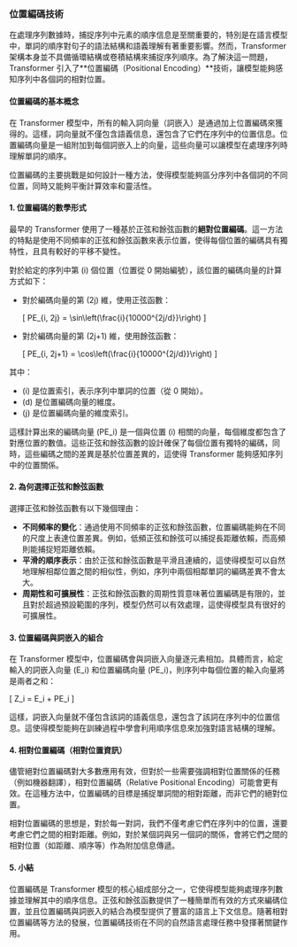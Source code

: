 ### **位置編碼技術**

在處理序列數據時，捕捉序列中元素的順序信息是至關重要的，特別是在語言模型中，單詞的順序對句子的語法結構和語義理解有著重要影響。然而，Transformer 架構本身並不具備循環結構或卷積結構來捕捉序列順序。為了解決這一問題，Transformer 引入了**位置編碼（Positional Encoding）**技術，讓模型能夠感知序列中各個詞的相對位置。

#### **位置編碼的基本概念**

在 Transformer 模型中，所有的輸入詞向量（詞嵌入）是通過加上位置編碼來獲得的。這樣，詞向量就不僅包含語義信息，還包含了它們在序列中的位置信息。位置編碼向量是一組附加到每個詞嵌入上的向量，這些向量可以讓模型在處理序列時理解單詞的順序。

位置編碼的主要挑戰是如何設計一種方法，使得模型能夠區分序列中各個詞的不同位置，同時又能夠平衡計算效率和靈活性。

#### **1. 位置編碼的數學形式**

最早的 Transformer 使用了一種基於正弦和餘弦函數的**絕對位置編碼**。這一方法的特點是使用不同頻率的正弦和餘弦函數來表示位置，使得每個位置的編碼具有獨特性，且具有較好的平移不變性。

對於給定的序列中第 \(i\) 個位置（位置從 0 開始編號），該位置的編碼向量的計算方式如下：

- 對於編碼向量的第 \(2j\) 維，使用正弦函數：

  \[
  PE_{i, 2j} = \sin\left(\frac{i}{10000^{2j/d}}\right)
  \]

- 對於編碼向量的第 \(2j+1\) 維，使用餘弦函數：

  \[
  PE_{i, 2j+1} = \cos\left(\frac{i}{10000^{2j/d}}\right)
  \]

其中：
- \(i\) 是位置索引，表示序列中單詞的位置（從 0 開始）。
- \(d\) 是位置編碼向量的維度。
- \(j\) 是位置編碼向量的維度索引。

這樣計算出來的編碼向量 \(PE_i\) 是一個與位置 \(i\) 相關的向量，每個維度都包含了對應位置的數值。這些正弦和餘弦函數的設計確保了每個位置有獨特的編碼，同時，這些編碼之間的差異是基於位置差異的，這使得 Transformer 能夠感知序列中的位置關係。

#### **2. 為何選擇正弦和餘弦函數**

選擇正弦和餘弦函數有以下幾個理由：

- **不同頻率的變化**：通過使用不同頻率的正弦和餘弦函數，位置編碼能夠在不同的尺度上表達位置差異。例如，低頻正弦和餘弦可以捕捉長距離依賴，而高頻則能捕捉短距離依賴。
- **平滑的順序表示**：由於正弦和餘弦函數是平滑且連續的，這使得模型可以自然地理解相鄰位置之間的相似性，例如，序列中兩個相鄰單詞的編碼差異不會太大。
- **周期性和可擴展性**：正弦和餘弦函數的周期性質意味著位置編碼是有限的，並且對於超過預設範圍的序列，模型仍然可以有效處理，這使得模型具有很好的可擴展性。

#### **3. 位置編碼與詞嵌入的組合**

在 Transformer 模型中，位置編碼會與詞嵌入向量逐元素相加。具體而言，給定輸入的詞嵌入向量 \(E_i\) 和位置編碼向量 \(PE_i\)，則序列中每個位置的輸入向量將是兩者之和：

\[
Z_i = E_i + PE_i
\]

這樣，詞嵌入向量就不僅包含該詞的語義信息，還包含了該詞在序列中的位置信息。這使得模型能夠在訓練過程中學會利用順序信息來加強對語言結構的理解。

#### **4. 相對位置編碼（相對位置資訊）**

儘管絕對位置編碼對大多數應用有效，但對於一些需要強調相對位置關係的任務（例如機器翻譯），相對位置編碼（Relative Positional Encoding）可能會更有效。在這種方法中，位置編碼的目標是捕捉單詞間的相對距離，而非它們的絕對位置。

相對位置編碼的思想是，對於每一對詞，我們不僅考慮它們在序列中的位置，還要考慮它們之間的相對距離。例如，對於某個詞與另一個詞的關係，會將它們之間的相對位置（如距離、順序等）作為附加信息傳遞。

#### **5. 小結**

位置編碼是 Transformer 模型的核心組成部分之一，它使得模型能夠處理序列數據並理解其中的順序信息。正弦和餘弦函數提供了一種簡單而有效的方式來編碼位置，並且位置編碼與詞嵌入的結合為模型提供了豐富的語言上下文信息。隨著相對位置編碼等方法的發展，位置編碼技術在不同的自然語言處理任務中發揮著關鍵作用。